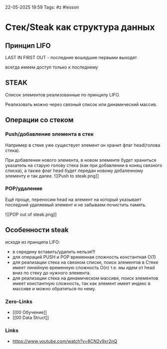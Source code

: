 22-05-2025 19:59
Tags: #z #lesson 
# Стек/Steak как структура данных

## Принцип LIFO

LAST IN FIRST OUT - последние вошедшие первыми выходят

всегда имеем доступ только к последнему 

## STEAK

Список элементов реализованные по принципу LIFO.

Реализовать можно через связный список или динамический массив.


## Операции со стеком

### Push/добавление элемента в стек

Например в стеке уже существует элемент он хранит флаг head(голова стека). 

При добавлении нового элемента, в новом элементе будет храниться указатель на старую голову стека (как при добавлении в конец связного списка), а также  флаг head будет передан новому добаленному элементу и так далее.
![[Push to steak.png]]


### POP/удаление

Ещё проще, переносим head на элемент на который указывает последний удаляемый элемент и не забываем почистить память.

![[POP out of steak.png]]


## Особенности steak

исходя из принципа LIFO:
- в середину вставить/удалить нельзя!!!
- для операций PUSH и POP временная сложность константная O(1)
- для реализации стека на связном списке, поиск элементов в Стеке имеет линейную временную сложность O(n) т.е. мы идем от head вниз по стеку до нужного элемента.
- для реализации стека на динамическом массиве, поиск элементов имеет константную сложность, так как элемент имеет индекс в массиве и можно обратиться по нему.

### Zero-Links
- [[00 Обучение]]
- [[00 Data Struct]]


### Links
- https://www.youtube.com/watch?v=8CN2v9xr2nQ

